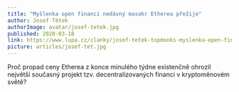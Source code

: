 ```yaml
---
title: "Myšlenka open financí nedávný masakr Etherea přežije"
author: Josef Tětek
authorImage: avatar/josef-tetek.jpg
published: 2020-03-18
link: https://www.lupa.cz/clanky/josef-tetek-topmonks-myslenka-open-financi-nedavny-masakr-etherea-prezije/
picture: articles/josef-tet.jpg
---
```


Proč propad ceny Etherea z konce minulého týdne existenčně ohrozil největší současný projekt tzv. decentralizovaných financí v kryptoměnovém světě?
